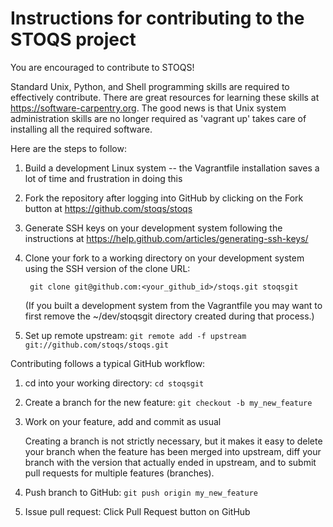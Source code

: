Instructions for contributing to the STOQS project
==================================================

You are encouraged to contribute to STOQS!

Standard Unix, Python, and Shell programming skills are required to effectively contribute. 
There are great resources for learning these skills at https://software-carpentry.org.
The good news is that Unix system administration skills are no longer required as 'vagrant up' takes care of installing all the required software.

Here are the steps to follow:
 
1. Build a development Linux system -- the Vagrantfile installation saves a lot of time and frustration in doing this

2. Fork the repository after logging into GitHub by clicking on the Fork button at https://github.com/stoqs/stoqs

3. Generate SSH keys on your development system following the instructions at https://help.github.com/articles/generating-ssh-keys/

4. Clone your fork to a working directory on your development system using the SSH version of the clone URL:

        git clone git@github.com:<your_github_id>/stoqs.git stoqsgit

   (If you built a development system from the Vagrantfile you may want to first remove the ~/dev/stoqsgit directory created during that process.)

5. Set up remote upstream: `git remote add -f upstream git://github.com/stoqs/stoqs.git`

Contributing follows a typical GitHub workflow:

1. cd into your working directory: `cd stoqsgit`

2. Create a branch for the new feature: `git checkout -b my_new_feature`

3. Work on your feature, add and commit as usual

    Creating a branch is not strictly necessary, but it makes it easy to delete 
    your branch when the feature has been merged into upstream, diff your branch 
    with the version that actually ended in upstream, and to submit pull requests 
    for multiple features (branches).

4.  Push branch to GitHub: `git push origin my_new_feature`

5.  Issue pull request: Click Pull Request button on GitHub
